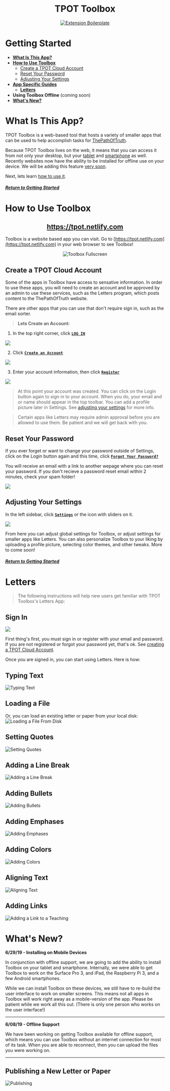 <div id="welcome" align="center">

  <h1>
    TPOT Toolbox
  </h1>

  <a href="https://www.thepathoftruth.com">
    <img src="./public/images/icons/icon-192x192.png" alt="Extension Boilerplate">
  </a>

</div>

# Getting Started

- [__What Is This App?__](#what-is-this-app)
- [__How to Use Toolbox__](#how-to-use-toolbox)
    - [Create a TPOT Cloud Account](#create-a-tpot-cloud-account)
    - [Reset Your Password](#reset-your-password)
    - [Adjusting Your Settings](#adjusting-your-settings)
- [__App Specific Guides__](#app-specific-guides)
    - [__Letters__](#Letters)
- __Using Toolbox Offline__ (coming soon)
- [__What's New?__](#whats-new)

# What Is This App?

TPOT Toolbox is a web-based tool that hosts a variety of smaller apps that can be used to help accomplish tasks for [ThePathOfTruth](). 

Because TPOT Toolbox lives on the web, it means that you can access it from not only your desktop, but your [tablet]() and [smartphone]() as well. Recently websites now have the ability to be installed for offline use on your device. We will be adding this feature [very soon]().

Next, lets learn [how to use it](#how-to-use-toolbox).

##### [Return to Getting Started](#getting-started)

# How to Use Toolbox

<div id="welcome" align="center">
    <a href="https://www.thepathoftruth.com">
            <h2>https://tpot.netlify.com</h2>
    </a>
</div>

Toolbox is a website based app you can visit. Go to [https://tpot.netlify.com](https://tpot.netlify.com) in your web browser to see Toolbox!

<div id="welcome" align="center">
    <img src="./docs/images/toolbox_full.PNG" alt="Toolbox Fullscreen">
</div>

## Create a TPOT Cloud Account

Some of the apps in Toolbox have access to sensative information. In order to use these apps, you will need to create an account and be approved by an admin to use these services, such as the Letters program, which posts content to the ThePathOfTruth website.

There are other apps that you can use that don't require sign in, such as the email sorter.

> __Lets Create an Account:__
   
1) In the top right corner, click __[`LOG IN`]()__

<img src="./docs/images/toolbox_login.PNG">

2) Click __[`Create an Account`]()__

<img src="./docs/images/toolbox_firebase_create.PNG">

3) Enter your account information, then click __[`Register`]()__

<img src="./docs/images/toolbox_firebase_register.png">

> At this point your account was created. You can click on the Login button again to sign in to your account. When you do, your email  and or name should appear in the top toolbar. You can add a profile picture later in Settings. See [adjusting your settings](#adjusting-your-settings) for more info.

> Certain apps like Letters may  require admin approval before you are allowed to use them. Be patient and we will get back with you.

## Reset Your Password

If you ever forget or want to change your password outside of Settings, click on the Login button again and this time, click __[`Forgot Your Password?`]()__

You will receive an email with a link to another wepage where you can reset your password. If you don't recieve a password reset email within 2 minutes,  check your spam folder!

<img src="./docs/images/toolbox_firebase_forgot.png">

## Adjusting Your Settings

In the left sidebar, click  __[`Settings`]()__ or the icon with sliders on it.

<img src="./docs/images/toolbox_settings.PNG">

From here you can adjust global settings for Toolbox, or adjust settings for smaller apps like Letters. You can also personalize Toolbox to your liking by uploading a profile picture, selecting color themes, and other tweaks. More to come soon!

##### [Return to Getting Started](#getting-started)

# Letters

> The following instructions will help new users get familiar with TPOT Toolbox's Letters App:

## Sign In

<img src="./docs/images/toolbox_firebase_create.png">

First thing's first, you must sign in or register with your email and password.  If you are not registered or forgot your password yet, that's ok.  See [creating a TPOT Cloud Account](Ecreate-a-tpot-cloud-account).

Once you are signed in, you can start using Letters. Here is how:

## Typing Text
![Typing Text](/docs/images/TPOT-Toolbox-type-normally.gif)

## Loading a File
Or, you can load an existing letter or paper from your local disk:
![Loading a File From Disk](/docs/images/Load%20a%20file%20from%20disk.gif)

## Setting Quotes
![Setting Quotes](/docs/images/TPOT-Toolbox-quote-button.gif)

## Adding a Line Break
![Adding a Line Break](/docs/images/TPOT-Toolbox-line-break.gif)

## Adding Bullets
![Adding Bullets](/docs/images/TPOT-Toolbox-bullets.gif)

## Adding Emphases
![Adding Emphases](/docs/images/TPOT-Toolbox-bold-italics-and-underlines.gif)

## Adding Colors
![Adding Colors](/docs/images/TPOT-Toolbox-add-colors.gif)

## Aligning Text
![Aligning Text](/docs/images/TPOT-Toolbox-align-text.gif)

## Adding Links
![Adding a Link to a Teaching](/docs/images/TPOT-Toolbox-add-teachings-and-links.gif)

# What's New?

__6/29/19 - Installing on Mobile Devices__

In conjunction with offline support, we are going to add the ability to install Toolbox on your tablet and smartphone. Internally, we were able to get Toolbox to work on the Surface Pro 3, and iPad, the  Raspberry Pi 3, and a few Android smartphones.

While we can install Toolbox on these devices, we still have to re-build the user interface to work on smaller screens. This means not all apps in Toolbox will work right away as a mobile-version of the app. Please be patient while we work all this out. (There is only one person who works on the user interface!)

---

__6/08/19 - Offline Support__

We have been working on getting Toolbox available for offline support, which means you can use Toolbox without an internet connection for most of its task. When you are able to reconnect, then you can upload the files you were working on.

---

## Publishing a New Letter or Paper
![Publishing](/docs/images/TPOT-Toolbox-publish-letter.gif)
